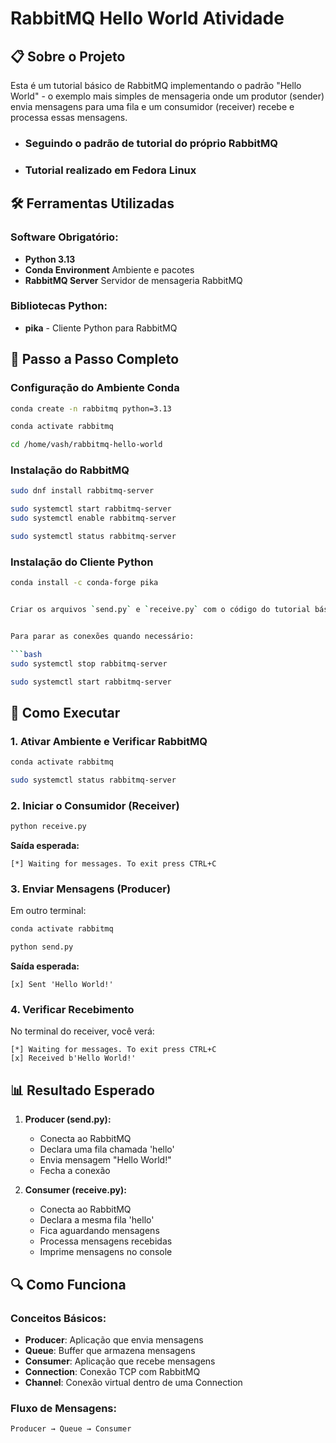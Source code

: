 # RabbitMQ Hello World Atividade

## 📋 Sobre o Projeto

Esta é um tutorial básico de RabbitMQ implementando o padrão "Hello World" - o exemplo mais simples de mensageria onde um produtor (sender) envia mensagens para uma fila e um consumidor (receiver) recebe e processa essas mensagens.

- ### Seguindo o padrão de tutorial do próprio RabbitMQ
- ### Tutorial realizado em Fedora Linux

## 🛠️ Ferramentas Utilizadas

### Software Obrigatório:
- **Python 3.13**
- **Conda Environment** Ambiente e pacotes
- **RabbitMQ Server** Servidor de mensageria RabbitMQ

### Bibliotecas Python:
- **pika** - Cliente Python para RabbitMQ

## 🚀 Passo a Passo Completo

### Configuração do Ambiente Conda

```bash
conda create -n rabbitmq python=3.13

conda activate rabbitmq

cd /home/vash/rabbitmq-hello-world
```

### Instalação do RabbitMQ

```bash
sudo dnf install rabbitmq-server

sudo systemctl start rabbitmq-server
sudo systemctl enable rabbitmq-server

sudo systemctl status rabbitmq-server
```

### Instalação do Cliente Python

```bash
conda install -c conda-forge pika


Criar os arquivos `send.py` e `receive.py` com o código do tutorial básico disponibilizado pelo próprio RabbitMQ.


Para parar as conexões quando necessário:

```bash
sudo systemctl stop rabbitmq-server

sudo systemctl start rabbitmq-server
```
## 🔧 Como Executar

### 1. Ativar Ambiente e Verificar RabbitMQ

```bash
conda activate rabbitmq

sudo systemctl status rabbitmq-server
```

### 2. Iniciar o Consumidor (Receiver)

```bash
python receive.py
```

**Saída esperada:**
```
[*] Waiting for messages. To exit press CTRL+C
```

### 3. Enviar Mensagens (Producer)

Em outro terminal:

```bash
conda activate rabbitmq

python send.py
```

**Saída esperada:**
```
[x] Sent 'Hello World!'
```

### 4. Verificar Recebimento

No terminal do receiver, você verá:
```
[*] Waiting for messages. To exit press CTRL+C
[x] Received b'Hello World!'
```

## 📊 Resultado Esperado

1. **Producer (send.py):**
   - Conecta ao RabbitMQ
   - Declara uma fila chamada 'hello'
   - Envia mensagem "Hello World!"
   - Fecha a conexão

2. **Consumer (receive.py):**
   - Conecta ao RabbitMQ
   - Declara a mesma fila 'hello'
   - Fica aguardando mensagens
   - Processa mensagens recebidas
   - Imprime mensagens no console

## 🔍 Como Funciona

### Conceitos Básicos:

- **Producer**: Aplicação que envia mensagens
- **Queue**: Buffer que armazena mensagens
- **Consumer**: Aplicação que recebe mensagens
- **Connection**: Conexão TCP com RabbitMQ
- **Channel**: Conexão virtual dentro de uma Connection

### Fluxo de Mensagens:

```
Producer → Queue → Consumer
```
